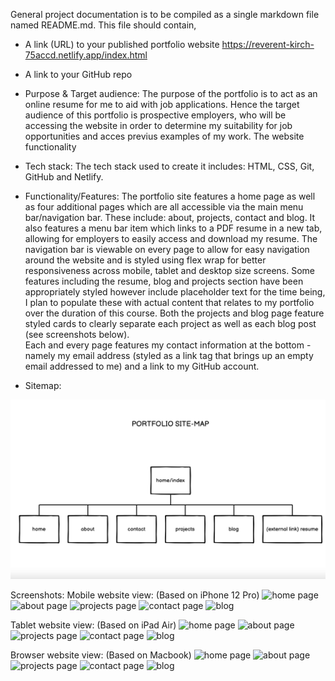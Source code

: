 General project documentation is to be compiled as a single markdown file named README.md. This file should contain,
* A link (URL) to your published portfolio website
https://reverent-kirch-75accd.netlify.app/index.html

* A link to your GitHub repo

* Purpose & Target audience:
The purpose of the portfolio is to act as an online resume for me to aid with job applications. Hence the target audience of this portfolio is prospective employers, who will be accessing the website in order to determine my suitability for job opportunities and acces previus examples of my work. The website functionality 

* Tech stack:
The tech stack used to create it includes: HTML, CSS, Git, GitHub and Netlify. 

* Functionality/Features:
The portfolio site features a home page as well as four additional pages which are all accessible via the main menu bar/navigation bar. These include: about, projects, contact and blog. It also features a menu bar item which links to a PDF resume in a new tab, allowing for employers to easily access and download my resume. The navigation bar is viewable on every page to allow for easy navigation around the website and is styled using flex wrap for better responsiveness across mobile, tablet and desktop size screens. 
Some features including the resume, blog and projects section have been appropriately styled however include placeholder text for the time being, I plan to populate these with actual content that relates to my portfolio over the duration of this course.
Both the projects and blog page feature styled cards to clearly separate each project as well as each blog post (see screenshots below).  
Each and every page features my contact information at the bottom - namely my email address (styled as a link tag that brings up an empty email addressed to me) and a link to my GitHub account.


* Sitemap: 

![sitemap](images/sitemap.png)

Screenshots:
Mobile website view: 
(Based on iPhone 12 Pro)
![home page](image.png)
![about page](image.png)
![projects page](image.png)
![contact page](image.png)
![blog](image.png)


Tablet website view:
(Based on iPad Air)
![home page](image.png)
![about page](image.png)
![projects page](image.png)
![contact page](image.png)
![blog](image.png)

Browser website view:
(Based on Macbook)
![home page](image.png)
![about page](image.png)
![projects page](image.png)
![contact page](image.png)
![blog](image.png)
